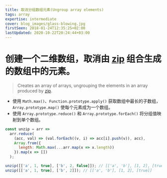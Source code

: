 ```yaml
---
title: 取消分组数组元素(Ungroup array elements)
tags: array
expertise: intermediate
cover: blog_images/glass-blowing.jpg
firstSeen: 2018-01-24T12:35:25+02:00
lastUpdated: 2020-10-22T20:24:44+03:00
---
```


# 创建一个二维数组，取消由 [zip](./zip) 组合生成的数组中的元素。
> Creates an array of arrays, ungrouping the elements in an array produced by [zip](./zip).

- 使用 `Math.max()`、`Function.prototype.apply()` 获取数组中最长的子数组， `Array.prototype.map()` 使每个元素成为一个数组。
- 使用 `Array.prototype.reduce()` 和 `Array.prototype.forEach()` 将分组值映射到单个数组。

```js
const unzip = arr =>
  arr.reduce(
    (acc, val) => (val.forEach((v, i) => acc[i].push(v)), acc),
    Array.from({
      length: Math.max(...arr.map(x => x.length))
    }).map(x => [])
  );
```

```js
unzip([['a', 1, true], ['b', 2, false]]); // [['a', 'b'], [1, 2], [true, false]]
unzip([['a', 1, true], ['b', 2]]); // [['a', 'b'], [1, 2], [true]]
```
